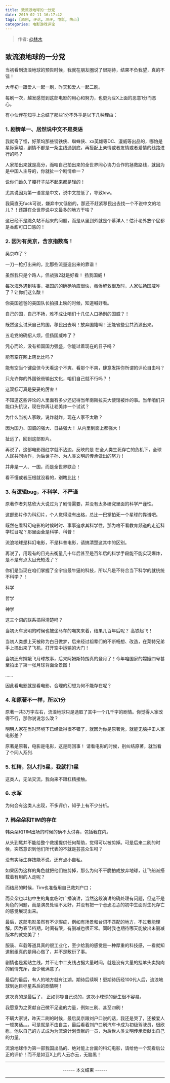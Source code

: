 ```yaml
---
title: 致流浪地球的一分党
date: 2019-02-11 16:17:42
tags: [原创, 评论, 测评, 电影, 热点]
categories: 电影游戏评论
---
```


> 作者: [@林木](http://weibo.com/paigu77) 

## 致流浪地球的一分党

当初看到流浪地球的预告时候，我就在朋友圈说了很期待，结果不负我望，真的不错！

大年初一跟爱人一起一刷，昨天和爱人一起二刷。

每刷一次，越发感觉到这部电影的用心和努力，也更为豆X上面的恶意1分而恶心。

有小伙伴在知乎上总结了那些1分不外乎是以下几种理由：

### 1.  剧情单一、居然说中文不是英语

我就奇了怪，好莱坞那些钢铁侠、蜘蛛侠、xx英雄等DC、漫威等出品的，哪怕是星际穿越，剧情不都是一条主线通到底，再搭配上亲情或者友情或者爱情的线路进行的吗？  

人家拍出来就是高分，而咱自己拍出来的全世界同心协力合作的拯救路线，就因为是中国人主导的，你就扯一个剧情单一？

说你们跪久了腰杆子站不起来都是轻的！

尤其说因为第一语言是中文，说中文拉低了，导致low。

我简直无fuck可说，嫌弃中文低俗的，那还不赶紧移民出去找一个不说中文的地儿？！还蹲在全世界说中文最多的地方干啥？

这已经不是跪久站不起来的问题，而是从里到外就是个慕洋人！估计老外放个屁都是香甜可口口感的！

### 2. 因为有吴京，含京指数高！

吴京咋了？

一刀一枪打出来的，比那些流量造出来的靠谱！

虽然我只是个路人，但战狼2就是好看！ 扬我国威！

每次海外遇到啥事，祖国的的确确响应很快，撤侨解救很及时，人家弘扬国威咋了？让你们这么酸！

你美国爸爸的美国队长拍摄上映的时候，知道喊好看。

自己的国，自己不扬，难不成让咱们十几亿人口扬别的国威？！

既然这么讨厌自己的国，移民出去啊！放弃国籍啊！还能省些公共资源出来。

五毛党的确招人烦，但扬国威咋了？

凭心而论，没有祖国国力强盛，你能过着现在的日子吗？

能有空在网上瞎比比吗？

能有空当个键盘侠今天看这个不爽、看那个不爽，肆意发挥你所谓的评论自由吗？

只允许你的外国爸爸输出文化，咱们自己就不行吗？！

这双标可真是妥妥的厉害！

不知道这些评论的人里面有多少还记得当年南斯拉夫大使馆被炸的事。当年咱们只能口头抗议，现在你再让老美炸一个试试？

为什么当初人家敢，说炸就炸，现在人家不太敢？

因为国力、国威的强大、日益强大！ 从内里到面上都强大！

扯远了，回到这部影片。

再说了，这部电影跟红字就不沾边，反映的是 在全人类生死存亡的危机下，全球人民共同协作，为后世子孙、为人类文明的传承做出的努力！

并非是一人、一国，而是全世界联合！

看不懂或者压根就没看的，别瞎比比！

### 3.  有逻辑bug，不科学、不严谨

原著作者刘慈欣大大说过为了剧情需要，并没有太多研究里面的科学严谨性。

这部影片作为科幻片，个人觉得没有出格，总比一巴掌拍死一个星球的靠谱吧。

既然在看科幻电影的时候时时、事事追求其科学性，那为啥不看教育频道的走近科学栏目呢？那里面全是科学、科普！

流浪地球是科幻电影，不是科普电影，请搞清楚这其中的区别。

再说了，用现有的目光去衡量几十年后甚至是百年后的科学手段能不能实现爆炸，是不是有点太目光短浅了？

你们是当现在咱们掌握了全宇宙最牛逼的科技，所以凡是不符合当下科学的就统统不科学？！

科学

哲学

神学

这三个词的联系搞得清楚吗？

当初火车发明的时候也被坐马车的嘲笑来着，结果几百年后呢？ 高铁起飞！

当初人类想上天被称为白日做梦，后来经过祖辈们的不断畅想、改造，在莱特兄弟手上搞出来了飞机，打开空中运输的大门！

当初还有嫦娥飞月球故事，后来阿姆斯特朗真的登月了！今年咱国家的嫦娥四号甚至拍出了第一张月球背面全景图！

……

因此看电影就是看电影，合理的幻想为何不能存在呢？

### 4.  和原著不一样，所以1分

原著一共3万字左右，流浪地球只是选取了其中一个几千字的剧情。你觉得人家改得不行，那你说说怎么改？

明明人家在当时环境下已经做得很不错了，就因为你是原著党，就能无脑抨击人家电影差？

原著是原著，电影是电影，这是两回事！ 请看电影的时候，别纠结原著，就当看了个同人系列.

### 5.  杠精，别人打5星，我就打1星

这类人，无法交流，我向来不跟杠精接触。

### 6. 水军

为何会有这类人出现，不多评价，知乎上有不少分析。

### 7. 韩朵朵和TIM的存在

韩朵朵和TIM出场的时候的确不太讨喜，包括我在内。

从头到尾并不能给整个救援提供任何帮助，觉得可以被剪掉。可是后来二刷的时候，突然意识到他们所代表的不就是芸芸众生吗？

没有实际生存技能不说，还有点小自私。

如果因为这样的角色就把他们被剪掉，那么为何不干脆拍成放弃地球，让飞船派搭载着有用的人走呢？

而结局的时候，Tim也准备用自己救刘户口；

而朵朵也以初中生的角度临时广播演讲，当然这段演讲的确处理有问题，但这不是角色的问题，而是演员处理不太好，并没有把一个忐忐忑忑的初中生面对生死存亡的感觉展现出来。

最后，这部电影虽然有不少瑕疵，例如有场景和台词不匹配的地方，不过我能理解。因为春节档期，时间有限，有删减也很正常。同时我也期待哪天能放出未删减版本的就完美了！

服装、车载等道具真的很工业化，至少给我的感觉是一种厚重的科技感，一看就知道剧组真的是用心做了，并不是敷衍了事。

剧情也是紧贴主线，并不让中二支线占据大量时间，就是没有大量的挂羊头卖狗肉的剧情充斥，至少我满意了。

最后的最后，有人的地方就有江湖，期待后续啊！更期待历经100代人后，流浪地球到达目标星系后的剧情啊！

这次真的是最后了， 正如郭导自己说的，这次小球球的诞生很不容易。

我愿意为之贡献自己微不足道的力量，例如三刷、甚至四刷！

不瞒大家说，昨天二刷的时候，最后吴京跟刘户口说的话，我还是哭了，还被爱人一顿笑话。。。可是就是不由自主，最后看着刘户口刷汽车卡成为初级驾驶员，很欣慰，他以自己的方式成为为流浪计划贡献的一员，为后世人类文明传承贡献出自己的力量。

流浪地球作为第一部我国出品的、绝对能上台面的科幻电影，请给他一个观看后公正的评价！而不是如豆X上的人云亦云，无脑黑！

---

<center> ------ 本文结束 ------ </center>

---
